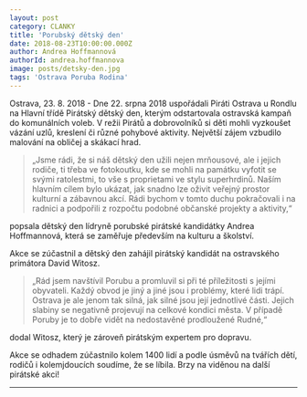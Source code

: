 ```yaml
---
layout: post
category: CLANKY
title: 'Porubský dětský den'
date: 2018-08-23T10:00:00.000Z
author: Andrea Hoffmannová
authorId: andrea.hoffmannova
image: posts/detsky-den.jpg
tags: 'Ostrava Poruba Rodina'
---
```


Ostrava, 23. 8. 2018 - Dne 22. srpna 2018 uspořádali Piráti Ostrava u Rondlu na Hlavní třídě Pirátský dětský den, kterým odstartovala ostravská kampaň do komunálních voleb. V režii Pirátů a dobrovolníků si děti mohli vyzkoušet vázání uzlů, kreslení či různé pohybové aktivity. Největší zájem vzbudilo malování na obličej a skákací hrad.
 
> „Jsme rádi, že si náš dětský den užili nejen mrňousové, ale i jejich rodiče, ti třeba ve fotokoutku, kde se mohli na památku vyfotit se svými ratolestmi, to vše s proprietami ve stylu superhrdinů. Naším hlavním cílem bylo ukázat, jak snadno lze oživit veřejný prostor kulturní a zábavnou akcí. Rádi bychom v tomto duchu pokračovali i na radnici a podpořili z rozpočtu podobné občanské projekty a aktivity,“

popsala dětský den lídryně porubské pirátské kandidátky Andrea Hoffmannová, která se zaměřuje především na kulturu a školství.
 
Akce se zúčastnil a dětský den zahájil pirátský kandidát na ostravského primátora David Witosz.

> „Rád jsem navštívil Porubu a promluvil si při té příležitosti s jejími obyvateli. Každý obvod je jiný a jiné jsou i problémy, které lidi trápí. Ostrava je ale jenom tak silná, jak silné jsou její jednotlivé části. Jejich slabiny se negativně projevují na celkové kondici města. V případě Poruby je to dobře vidět na nedostavěné prodloužené Rudné,“

dodal Witosz, který je zároveň pirátským expertem pro dopravu.
 
Akce se odhadem zúčastnilo kolem 1400 lidí a podle úsměvů na tvářích dětí, rodičů i kolemjdoucích soudíme, že se líbila. Brzy na viděnou na další pirátské akci!

- - -
